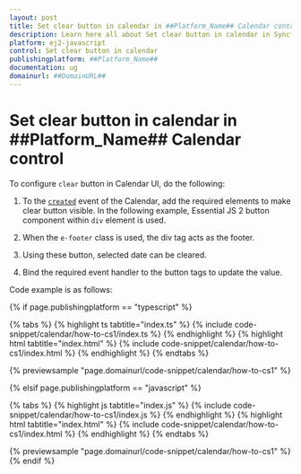 ```yaml
---
layout: post
title: Set clear button in calendar in ##Platform_Name## Calendar control | Syncfusion
description: Learn here all about Set clear button in calendar in Syncfusion ##Platform_Name## Calendar control of Syncfusion Essential JS 2 and more.
platform: ej2-javascript
control: Set clear button in calendar 
publishingplatform: ##Platform_Name##
documentation: ug
domainurl: ##DomainURL##
---
```


# Set clear button in calendar in ##Platform_Name## Calendar control

To configure `clear` button in Calendar UI, do the following:

1. To the [`created`](https://helpej2.syncfusion.com/documentation/api/calendar/#created) event of the Calendar, add the required elements to make clear button visible. In the following example, Essential JS 2 button component within `div` element is used.

2. When the `e-footer` class is used, the div tag acts as the footer.

3. Using these button, selected date can be cleared.

4. Bind the required event handler to the button tags to update the value.

Code example is as follows:

{% if page.publishingplatform == "typescript" %}

 {% tabs %}
{% highlight ts tabtitle="index.ts" %}
{% include code-snippet/calendar/how-to-cs1/index.ts %}
{% endhighlight %}
{% highlight html tabtitle="index.html" %}
{% include code-snippet/calendar/how-to-cs1/index.html %}
{% endhighlight %}
{% endtabs %}
        
{% previewsample "page.domainurl/code-snippet/calendar/how-to-cs1" %}

{% elsif page.publishingplatform == "javascript" %}

{% tabs %}
{% highlight js tabtitle="index.js" %}
{% include code-snippet/calendar/how-to-cs1/index.js %}
{% endhighlight %}
{% highlight html tabtitle="index.html" %}
{% include code-snippet/calendar/how-to-cs1/index.html %}
{% endhighlight %}
{% endtabs %}

{% previewsample "page.domainurl/code-snippet/calendar/how-to-cs1" %}
{% endif %}
